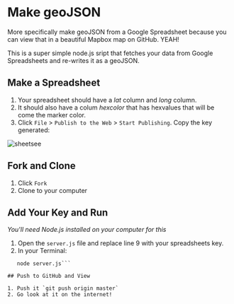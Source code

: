 # Make geoJSON

More specifically make geoJSON from a Google Spreadsheet because you can view that in a beautiful Mapbox map on GitHub. YEAH!

This is a super simple node.js sript that fetches your data from Google Spreadsheets and re-writes it as a geoJSON.

## Make a Spreadsheet

1. Your spreadsheet should have a _lat_ column and _long_ column.
2. It should also have a colum _hexcolor_ that has hexvalues that will be come the marker color.
3. Click `File` > `Publish to the Web` > `Start Publishing`. Copy the key generated:

![sheetsee](https://raw.github.com/jllord/sheetsee-cache/master/img/key.png)

## Fork and Clone

1. Click `Fork`
2. Clone to your computer

## Add Your Key and Run

_You'll need Node.js installed on your computer for this_

1. Open the `server.js` file and replace line 9 with your spreadsheets key.
2. In your Terminal:

```npm install
   node server.js```

## Push to GitHub and View

1. Push it `git push origin master`
2. Go look at it on the internet! 
